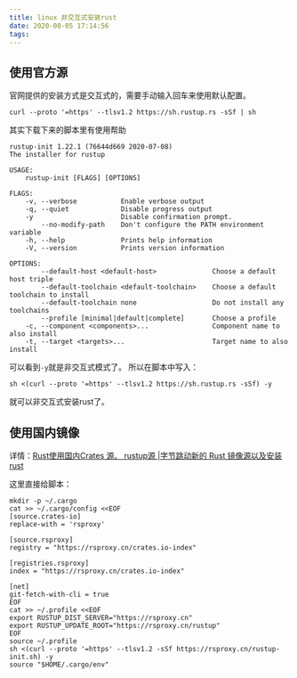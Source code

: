 ```yaml
---
title: linux 非交互式安装rust
date: 2020-08-05 17:14:56
tags:
---
```


## 使用官方源

官网提供的安装方式是交互式的，需要手动输入回车来使用默认配置。

```shell
curl --proto '=https' --tlsv1.2 https://sh.rustup.rs -sSf | sh
```

其实下载下来的脚本里有使用帮助

```shell
rustup-init 1.22.1 (76644d669 2020-07-08)
The installer for rustup

USAGE:
    rustup-init [FLAGS] [OPTIONS]

FLAGS:
    -v, --verbose           Enable verbose output
    -q, --quiet             Disable progress output
    -y                      Disable confirmation prompt.
        --no-modify-path    Don't configure the PATH environment variable
    -h, --help              Prints help information
    -V, --version           Prints version information

OPTIONS:
        --default-host <default-host>              Choose a default host triple
        --default-toolchain <default-toolchain>    Choose a default toolchain to install
        --default-toolchain none                   Do not install any toolchains
        --profile [minimal|default|complete]       Choose a profile
    -c, --component <components>...                Component name to also install
    -t, --target <targets>...                      Target name to also install
```

可以看到`-y`就是非交互式模式了。
所以在脚本中写入：

```shell
sh <(curl --proto '=https' --tlsv1.2 https://sh.rustup.rs -sSf) -y
```

就可以非交互式安装rust了。

## 使用国内镜像

详情：[Rust使用国内Crates 源、 rustup源 |字节跳动新的 Rust 镜像源以及安装rust](https://blog.csdn.net/inthat/article/details/106742193)

这里直接给脚本：

```shell
mkdir -p ~/.cargo
cat >> ~/.cargo/config <<EOF
[source.crates-io]
replace-with = 'rsproxy'

[source.rsproxy]
registry = "https://rsproxy.cn/crates.io-index"

[registries.rsproxy]
index = "https://rsproxy.cn/crates.io-index"

[net]
git-fetch-with-cli = true
EOF
cat >> ~/.profile <<EOF
export RUSTUP_DIST_SERVER="https://rsproxy.cn"
export RUSTUP_UPDATE_ROOT="https://rsproxy.cn/rustup"
EOF
source ~/.profile
sh <(curl --proto '=https' --tlsv1.2 -sSf https://rsproxy.cn/rustup-init.sh) -y
source "$HOME/.cargo/env"
```
